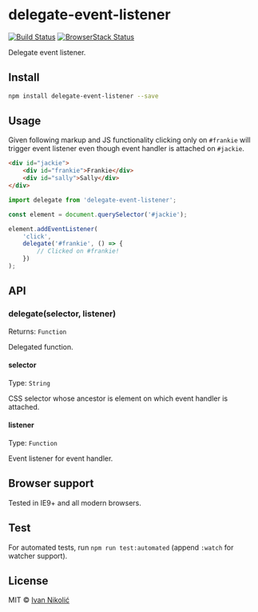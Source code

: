 # delegate-event-listener

[![Build Status][ci-img]][ci]
[![BrowserStack Status][browserstack-img]][browserstack]

Delegate event listener.

## Install

```sh
npm install delegate-event-listener --save
```

## Usage

Given following markup and JS functionality clicking only on `#frankie` will
trigger event listener even though event handler is attached on `#jackie`.

```html
<div id="jackie">
	<div id="frankie">Frankie</div>
	<div id="sally">Sally</div>
</div>
```

```js
import delegate from 'delegate-event-listener';

const element = document.querySelector('#jackie');

element.addEventListener(
	'click',
	delegate('#frankie', () => {
		// Clicked on #frankie!
	})
);
```

## API

### delegate(selector, listener)

Returns: `Function`

Delegated function.

#### selector

Type: `String`

CSS selector whose ancestor is element on which event handler is attached.

#### listener

Type: `Function`

Event listener for event handler.

## Browser support

Tested in IE9+ and all modern browsers.

## Test

For automated tests, run `npm run test:automated` (append `:watch` for watcher
support).

## License

MIT © [Ivan Nikolić](http://ivannikolic.com)

<!-- prettier-ignore-start -->

[ci]: https://travis-ci.com/niksy/delegate-event-listener
[ci-img]: https://travis-ci.com/niksy/delegate-event-listener.svg?branch=master
[browserstack]: https://www.browserstack.com/
[browserstack-img]: https://www.browserstack.com/automate/badge.svg?badge_key=aVRta1E1ZzVlcEJCT2Fxb1Vlb0F4bjlzUmhIbGVDNCs3K1Mya3FlcE40UT0tLVJKUXFwQTdpcXMvRjRRbG41bFV6Znc9PQ==--9d47cf877e05bb7a93d3d4fb570deb64c9a659a7

<!-- prettier-ignore-end -->
